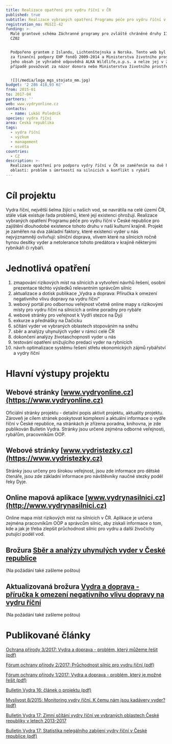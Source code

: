 ```yaml
---
title: Realizace opatření pro vydru říční v ČR
published: true
subtitle: Realizace vybraných opatření Programu péče pro vydru říční v ČR
registration_no: MGSII-42
funding: >-
  Malé grantové schéma Záchranné programy pro zvláště chráněné druhy II Programu
  CZ02


  Podpořeno grantem z Islandu, Lichtenštejnska a Norska. Tento web byl vytvořen
  za finanční podpory EHP fondů 2009-2014 a Ministerstva životního prostředí. Za
  jeho obsah je výhradně odpovědná ALKA Wildlife,o.p.s. a nelze jej v žádném
  případě považovat za názor donora nebo Ministerstva životního prostředí.


  ![](/media/loga_mgs_stojato_mm.jpg)
budget: '2 286 418,93 Kč'
from: 2015-01
to: 2017-04
partners: ''
web: www.vydryonline.cz
contacts:
  - name: Lukáš Poledník
species: vydra říční
area: Česká republika
tags:
  - vydra říční
  - výzkum
  - management
  - osvěta
countries:
  - CZ
description: >-
  Realizace opatření pro podporu vydry říční v ČR se zaměřením na dvě hlavní
  oblasti: problém s úmrtností na silnicích a konflikt s rybáři
---
```

# Cíl projektu

Vydra říční, největší šelma žijící u našich vod, se navrátila na celé území ČR, stále však existuje řada problémů, které její existenci ohrožují. Realizace vybraných opatření Programu péče pro vydru říční v České republice pro zajištění dlouhodobé existence tohoto druhu v naší kulturní krajině. Projekt je zaměřen na dva základní faktory, které existenci vyder u nás nejvýznamněji ovlivňují: silniční doprava, vlivem které na silnicích ročně hynou desítky vyder a netolerance tohoto predátora v krajině některými rybníkáři či rybáři.

# Jednotlivá opatření

1. zmapování rizikových míst na silnicích a vytvoření návrhů řešení, osobní prezentace těchto výsledků relevantním správcům silnic
2. aktualizace a dotisk publikace „Vydra a doprava: Příručka k omezení negativního vlivu dopravy na vydru říční“
3. webový portál pro odbornou veřejnost včetně online mapy s rizikovými místy pro vydru říční na silnicích a online poradny pro rybáře
4. webové stránky pro veřejnost k Vydří stezce na Dyji
5. exkurze a přednášky na Dačicku
6. sčítání vyder ve vybraných oblastech stopováním na sněhu
7. sběr a analýzy uhynulých vyder v rámci celé ČR
8. dokončení analýzy životaschopnosti vyder u nás
9. testování opatření snižujícího predaci vyder na rybnících
10. návrh optimalizace systému řešení střetu ekonomických zájmů rybářství a vydry říční 

# Hlavní výstupy projektu

## Webové stránky [www.vydryonline.cz](https://www.vydryonline.cz)

Oficiální stránky projektu - detailní popis aktivit projektu, aktuality projektu. Zároveň je cílem stránek poskytovat komplexní a aktuální informace o vydře říční v České republice, na stránkách je zřízena poradna, knihovna, je zde publikován Bulletin Vydra. Stránky jsou určené zejména odborné veřejnosti, rybářům, pracovníkům OOP.

## Webové stránky [www.vydristezky.cz](https://www.vydristezky.cz)

Stránky jsou určeny pro širokou veřejnost, jsou zde informace pro dětské čtenáře, jsou zde základní informace pro návštěvníky naučné stezky podél řeky Dyje.

## Online mapová aplikace [www.vydrynasilnici.cz](http://www.vydrynasilnici.cz)

Online mapa míst rizikových míst na silnicích v ČR. Aplikace je určena zejména pracovníkům OOP a správcům silnic, aby získali informace o tom, kde a jak je třeba zlepšit průchodnost silnic pro vydru a další živočichy putující podél vod. 

## Brožura [Sběr a analýzy uhynulých vyder v České republice](/media/ALKA_-_Sb_r_a_anal_zy_vyder_-_web.pdf)

(Na požádání také zašleme poštou)

## Aktualizovaná brožura [Vydra a doprava - příručka k omezení negativního vlivu dopravy na vydru říční](/media/vydra%20a%20doprava%20-%20web_2.pdf)

(Na požádání také zašleme poštou)



# Publikované články

[Ochrana přírody 3/2017: Vydra a doprava - problém, který můžeme řešit (pdf)](/media/OP_03_2017_vydry.pdf)

[Fórum ochrany přírody 2/2017: Průchodnost silnic pro vydru říční
 (pdf)](/media/12-pruchodnost-silnic-z-pohledu-vydry-ricni.pdf)

[Fórum ochrany přírody 1/2017: Vydra a doprava - problém, který je možné řešit
 (pdf)](/media/11-vydra-a-doprava-problem-ktery-je-mozne-resit.pdf)

[Bulletin Vydra 16: článek o projektu (pdf)](/media/8_Polednikova_etal_75_79.pdf)

[Myslivost 8/2015: Monitoring vydry říční. K čemu nám jsou kadávery vyder? (pdf)](/media/Myslivost_Vydra_2015_FINAL.pdf)

[Bulletin Vydra 17: Zimní sčítání vydry říční ve vybraných oblastech České republiky v letech 2013-2017](/media/Polednik_etal_14_25.pdf)

[Bulletin Vydra 17: Statistika nelegálního zabíjení vydry říční v České republice (pdf)](/media/Polednikova_etal_58_66.pdf)
